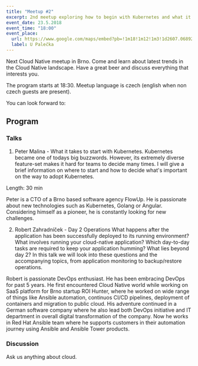```yaml
---
title: "Meetup #2"
excerpt: 2nd meetup exploring how to begin with Kubernetes and what it takes to run cloud-native applications.
event_date: 23.5.2018
event_time: "18:00"
event_place:
  url: https://www.google.com/maps/embed?pb=!1m18!1m12!1m3!1d2607.068927407547!2d16.610185315840635!3d49.19925197932248!2m3!1f0!2f0!3f0!3m2!1i1024!2i768!4f13.1!3m3!1m2!1s0x0%3A0x0!2zNDnCsDExJzU3LjMiTiAxNsKwMzYnNDQuNiJF!5e0!3m2!1sen!2scz!4v1528745893930
  label: U Palečka
---
```

Next Cloud Native meetup in Brno.
Come and learn about latest trends in the Cloud Native landscape.
Have a great beer and discuss everything that interests you.

The program starts at 18:30.
Meetup language is czech (english when non czech guests are present).

You can look forward to:

## Program
### Talks
1) Peter Malina - What it takes to start with Kubernetes.
Kubernetes became one of todays big buzzwords. However, its extremely diverse feature-set makes it hard for teams to decide many times. I will give a brief information on where to start and how to decide what's important on the way to adopt Kubernetes.

Length: 30 min

Peter is a CTO of a Brno based software agency FlowUp. He is passionate about new technologies such as Kubernetes, Golang or Angular. Considering himself as a pioneer, he is constantly looking for new challenges.

2) Robert Zahradníček - Day 2 Operations
What happens after the application has been successfully deployed to its running environment? What involves running your cloud-native application? Which day-to-day tasks are required to keep your application humming? What lies beyond day 2? In this talk we will look into these questions and the accompanying topics, from application monitoring to backup/restore operations.

Robert is passionate DevOps enthusiast. He has been embracing DevOps for past 5 years. He first encountered Cloud Native world while working on SaaS platform for Brno startup ROI Hunter, where he worked on wide range of things like Ansible automation, continuos CI/CD pipelines, deployment of containers and migration to public cloud. His adventure continued in a German software company where he also lead both DevOps initiative and IT department in overall digital transformation of the company. Now he works in Red Hat Ansible team where he supports customers in their automation journey using Ansible and Ansible Tower products.

### Discussion
Ask us anything about cloud.